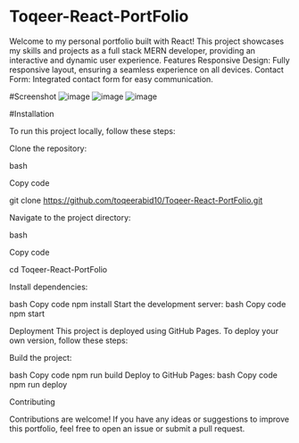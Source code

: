 # Toqeer-React-PortFolio
Welcome to my personal portfolio built with React! This project showcases my skills and projects as a full stack MERN developer, providing an interactive and dynamic user experience.  Features Responsive Design: Fully responsive layout, ensuring a seamless experience on all devices. Contact Form: Integrated contact form for easy communication. 

#Screenshot
![image](https://github.com/user-attachments/assets/0ecd8cb9-ed57-43a7-9608-9b9096c8e52d)
![image](https://github.com/user-attachments/assets/f884660b-8fc7-4ed3-8343-905a6842f5ed)
![image](https://github.com/user-attachments/assets/d7ae485b-752f-4dd8-b9f2-e434a27d1bb2)



#Installation

To run this project locally, follow these steps:

Clone the repository:

bash

Copy code

git clone  https://github.com/toqeerabid10/Toqeer-React-PortFolio.git

Navigate to the project directory:

bash

Copy code

cd Toqeer-React-PortFolio

Install dependencies:

bash
Copy code
npm install
Start the development server:
bash
Copy code
npm start

Deployment
This project is deployed using GitHub Pages. To deploy your own version, follow these steps:

Build the project:

bash
Copy code
npm run build
Deploy to GitHub Pages:
bash
Copy code
npm run deploy

Contributing

Contributions are welcome! If you have any ideas or suggestions to improve this portfolio, feel free to open an issue or submit a pull request.
